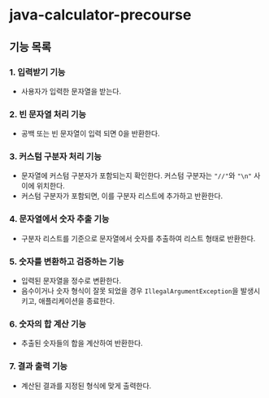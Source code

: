 # java-calculator-precourse

## 기능 목록

### 1. 입력받기 기능

- 사용자가 입력한 문자열을 받는다.

### 2. 빈 문자열 처리 기능

- 공백 또는 빈 문자열이 입력 되면 0을 반환한다.

### 3. 커스텀 구분자 처리 기능

- 문자열에 커스텀 구분자가 포함되는지 확인한다. 커스텀 구분자는 `"//"`와 `"\n"` 사이에 위치한다.
- 커스텀 구분자가 포함되면, 이를 구분자 리스트에 추가하고 반환한다.

### 4. 문자열에서 숫자 추출 기능

- 구분자 리스트를 기준으로 문자열에서 숫자를 추출하여 리스트 형태로 반환한다.

### 5. 숫자를 변환하고 검증하는 기능

- 입력된 문자열을 정수로 변환한다.
- 음수이거나 숫자 형식이 잘못 되었을 경우 `IllegalArgumentException`을 발생시키고, 애플리케이션을 종료한다.

### 6. 숫자의 합 계산 기능

- 추출된 숫자들의 합을 계산하여 반환한다.

### 7. 결과 출력 기능

- 계산된 결과를 지정된 형식에 맞게 출력한다.
